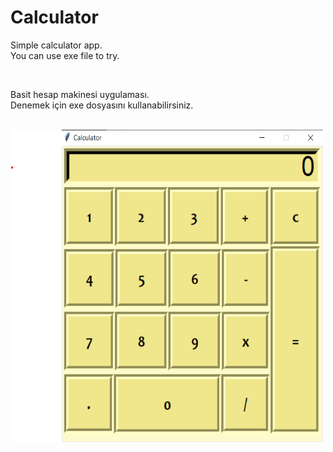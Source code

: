 # Calculator

<p>
  Simple calculator app. <br>
  You can use exe file to try.
</p> <br>
<p>
  Basit hesap makinesi uygulaması. <br>
  Denemek için exe dosyasını kullanabilirsiniz.
</p> <br>


<img src="Png/Calculator.png" alt="Calculator" width="500" height="500">